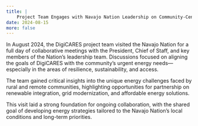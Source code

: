 ```yaml
---
title: |
    Project Team Engages with Navajo Nation Leadership on Community-Centered Energy Solutions
date: 2024-08-15
more: false
---
```

In August 2024, the DigiCARES project team visited the Navajo Nation for a full day of collaborative meetings with the President, Chief of Staff, and key members of the Nation’s leadership team. Discussions focused on aligning the goals of DigiCARES with the community’s urgent energy needs—especially in the areas of resilience, sustainability, and access.

The team gained critical insights into the unique energy challenges faced by rural and remote communities, highlighting opportunities for partnership on renewable integration, grid modernization, and affordable energy solutions.

This visit laid a strong foundation for ongoing collaboration, with the shared goal of developing energy strategies tailored to the Navajo Nation’s local conditions and long-term priorities.